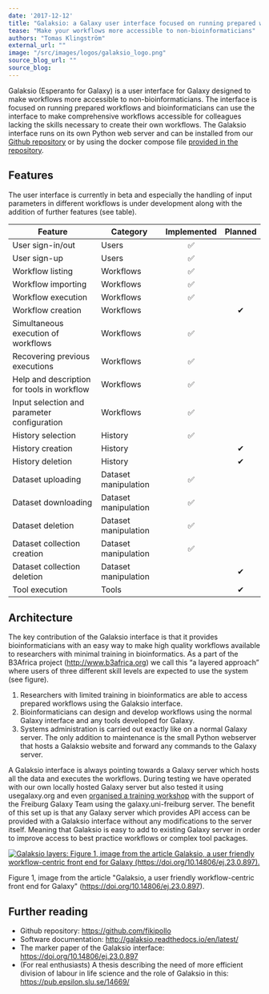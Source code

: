 ```yaml
---
date: '2017-12-12'
title: "Galaksio: a Galaxy user interface focused on running prepared workflows"
tease: "Make your workflows more accessible to non-bioinformaticians"
authors: "Tomas Klingström"
external_url: ""
image: "/src/images/logos/galaksio_logo.png"
source_blog_url: ""
source_blog: 
---
```


Galaksio (Esperanto for Galaxy) is a user interface for Galaxy designed to make workflows more accessible to non-bioinformaticians. The interface is focused on running prepared workflows and bioinformaticians can use the interface to make comprehensive workflows accessible for colleagues lacking the skills necessary to create their own workflows. 
The Galaksio interface runs on its own Python web server and can be installed from our [Github repository](https://github.com/fikipollo/galaksio) or by using the docker compose file [provided in the repository](https://github.com/fikipollo/galaksio/tree/master/docker).


## Features

The user interface is currently in beta and especially the handling of input parameters in different workflows is under development along with the addition of further features (see table).

| Feature | Category | Implemented | Planned |
| ---- | ---- | :----: | :----: |
| User sign-in/out | Users | ✅ | |
| User sign-up | Users | ✅ | |
| Workflow listing | Workflows | ✅ | |
| Workflow importing | Workflows | ✅ | |
| Workflow execution | Workflows | ✅ | |
| Workflow creation | Workflows | | ✔ |
| Simultaneous execution of workflows | Workflows | ✅ | |
| Recovering previous executions | Workflows | ✅ | |
| Help and description for tools in workflow | Workflows | ✅ | |
| Input selection and parameter configuration | Workflows | ✅ | |
| History selection | History | ✅ | |
| History creation | History | | ✔ |
| History deletion | History | | ✔ |
| Dataset uploading | Dataset manipulation | ✅ | |
| Dataset downloading | Dataset manipulation | ✅ | | 
| Dataset deletion | Dataset manipulation | ✅ | |
| Dataset collection creation | Dataset manipulation | ✅ | | 
| Dataset collection deletion | Dataset manipulation| | ✔ | 
| Tool execution | Tools | | ✔ |

## Architecture

The key contribution of the Galaksio interface is that it provides bioinformaticians with an easy way to make high quality workflows available to researchers with minimal training in bioinformatics. As a part of the B3Africa project (http://www.b3africa.org) we call this “a layered approach” where users of three different skill levels are expected to use the system (see figure).

1. Researchers with limited training in bioinformatics are able to access prepared workflows using the Galaksio interface.
2. Bioinformaticians can design and develop workflows using the normal Galaxy interface and any tools developed for Galaxy.
3. Systems administration is carried out exactly like on a normal Galaxy server. The only addition to maintenance is the small Python webserver that hosts a Galaksio website and forward any commands to the Galaxy server.

A Galaksio interface is always pointing towards a Galaxy server which hosts all the data and executes the workflows. During testing we have operated with our own locally hosted Galaxy server but also tested it using usegalaxy.org and even [organised a training workshop](https://usegalaxy-eu.github.io/galaxy-freiburg/2017/12/10/b3africa.html) with the support of the Freiburg Galaxy Team using the galaxy.uni-freiburg server. The benefit of this set up is that any Galaxy server which provides API access can be provided with a Galaksio interface without any modifications to the server itself. Meaning that Galaksio is easy to add to existing Galaxy server in order to improve access to best practice workflows or complex tool packages. 

[<img class="img-responsive" src="/src/blog/2017-12-galaksio/galaksio-layers.png" alt="Galaksio layers: Figure 1, image from the article Galaksio, a user friendly workflow-centric front end for Galaxy (https://doi.org/10.14806/ej.23.0.897)." />](https://doi.org/10.14806/ej.23.0.897)

Figure 1, image from the article "Galaksio, a user friendly workflow-centric front end for Galaxy" (https://doi.org/10.14806/ej.23.0.897).

## Further reading

* Github repository: https://github.com/fikipollo 
* Software documentation: http://galaksio.readthedocs.io/en/latest/ 
* The marker paper of the Galaksio interface: https://doi.org/10.14806/ej.23.0.897
* (For real enthusiasts) A thesis describing the need of more efficient division of labour in life science and the role of Galaksio in this: https://pub.epsilon.slu.se/14669/ 

